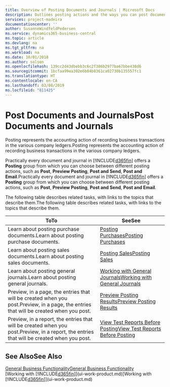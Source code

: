 ```yaml
---
title: Overview of Posting Documents and Journals | Microsoft Docs
description: Outlines posting actions and the ways you can post documents and journals.
services: project-madeira
documentationcenter: ''
author: SusanneWindfeldPedersen
ms.service: dynamics365-business-central
ms.topic: article
ms.devlang: na
ms.tgt_pltfrm: na
ms.workload: na
ms.date: 10/01/2018
ms.author: solsen
ms.openlocfilehash: 139cc2d43dbebb3c6c2f386b2977ba67bbe438d6
ms.sourcegitcommit: 1bcfaa99ea302e6b84b8361ca02730b135557fc1
ms.translationtype: HT
ms.contentlocale: en-CA
ms.lasthandoff: 03/08/2019
ms.locfileid: "811425"
---
```

# <a name="post-documents-and-journals"></a><span data-ttu-id="8fdd2-103">Post Documents and Journals</span><span class="sxs-lookup"><span data-stu-id="8fdd2-103">Post Documents and Journals</span></span>
<span data-ttu-id="8fdd2-104">Posting represents the accounting action of recording business transactions in the various company ledgers.</span><span class="sxs-lookup"><span data-stu-id="8fdd2-104">Posting represents the accounting action of recording business transactions in the various company ledgers.</span></span>

<span data-ttu-id="8fdd2-105">Practically every document and journal in [!INCLUDE[d365fin](includes/d365fin_md.md)] offers a **Posting** group from which you can choose between different posting actions, such as **Post**, **Preview Posting**, **Post and Send**, **Post and Email**.</span><span class="sxs-lookup"><span data-stu-id="8fdd2-105">Practically every document and journal in [!INCLUDE[d365fin](includes/d365fin_md.md)] offers a **Posting** group from which you can choose between different posting actions, such as **Post**, **Preview Posting**, **Post and Send**, **Post and Email**.</span></span>

<span data-ttu-id="8fdd2-106">The following table describes related tasks, with links to the topics that describe them.</span><span class="sxs-lookup"><span data-stu-id="8fdd2-106">The following table describes related tasks, with links to the topics that describe them.</span></span>

| <span data-ttu-id="8fdd2-107">To</span><span class="sxs-lookup"><span data-stu-id="8fdd2-107">To</span></span> | <span data-ttu-id="8fdd2-108">See</span><span class="sxs-lookup"><span data-stu-id="8fdd2-108">See</span></span> |
| --- | --- |
| <span data-ttu-id="8fdd2-109">Learn about posting purchase documents.</span><span class="sxs-lookup"><span data-stu-id="8fdd2-109">Learn about posting purchase documents.</span></span> |[<span data-ttu-id="8fdd2-110">Posting Purchases</span><span class="sxs-lookup"><span data-stu-id="8fdd2-110">Posting Purchases</span></span>](ui-post-purchases.md) |
| <span data-ttu-id="8fdd2-111">Learn about posting sales documents.</span><span class="sxs-lookup"><span data-stu-id="8fdd2-111">Learn about posting sales documents.</span></span> |[<span data-ttu-id="8fdd2-112">Posting Sales</span><span class="sxs-lookup"><span data-stu-id="8fdd2-112">Posting Sales</span></span>](ui-post-sales.md) |
| <span data-ttu-id="8fdd2-113">Learn about posting general journals.</span><span class="sxs-lookup"><span data-stu-id="8fdd2-113">Learn about posting general journals.</span></span> |[<span data-ttu-id="8fdd2-114">Working with General Journals</span><span class="sxs-lookup"><span data-stu-id="8fdd2-114">Working with General Journals</span></span>](ui-work-general-journals.md) |
| <span data-ttu-id="8fdd2-115">Preview, in a page, the entries that will be created when you post.</span><span class="sxs-lookup"><span data-stu-id="8fdd2-115">Preview, in a page, the entries that will be created when you post.</span></span> |[<span data-ttu-id="8fdd2-116">Preview Posting Results</span><span class="sxs-lookup"><span data-stu-id="8fdd2-116">Preview Posting Results</span></span>](ui-how-preview-post-results.md) |
| <span data-ttu-id="8fdd2-117">Preview, in a report, the entries that will be created when you post.</span><span class="sxs-lookup"><span data-stu-id="8fdd2-117">Preview, in a report, the entries that will be created when you post.</span></span> |[<span data-ttu-id="8fdd2-118">View Test Reports Before Posting</span><span class="sxs-lookup"><span data-stu-id="8fdd2-118">View Test Reports Before Posting</span></span>](ui-how-view-test-reports-posting.md) |

## <a name="see-also"></a><span data-ttu-id="8fdd2-119">See Also</span><span class="sxs-lookup"><span data-stu-id="8fdd2-119">See Also</span></span>
[<span data-ttu-id="8fdd2-120">General Business Functionality</span><span class="sxs-lookup"><span data-stu-id="8fdd2-120">General Business Functionality</span></span>](ui-across-business-areas.md)  
<span data-ttu-id="8fdd2-121">[Working with [!INCLUDE[d365fin](includes/d365fin_md.md)]](ui-work-product.md)</span><span class="sxs-lookup"><span data-stu-id="8fdd2-121">[Working with [!INCLUDE[d365fin](includes/d365fin_md.md)]](ui-work-product.md)</span></span>

